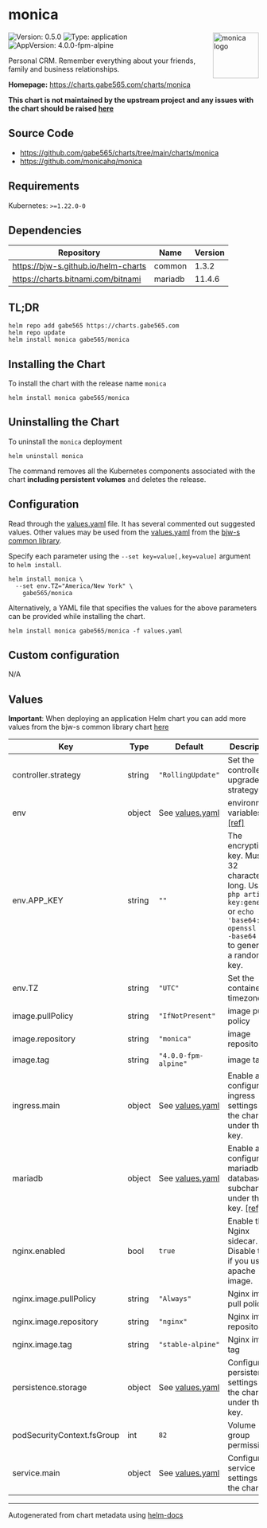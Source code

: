 # monica

<img src="https://raw.githubusercontent.com/monicahq/monica/main/public/img/monica.svg" align="right" width="92" alt="monica logo">

![Version: 0.5.0](https://img.shields.io/badge/Version-0.5.0-informational?style=flat)
![Type: application](https://img.shields.io/badge/Type-application-informational?style=flat)
![AppVersion: 4.0.0-fpm-alpine](https://img.shields.io/badge/AppVersion-4.0.0--fpm--alpine-informational?style=flat)

Personal CRM. Remember everything about your friends, family and business relationships.

**Homepage:** <https://charts.gabe565.com/charts/monica>

**This chart is not maintained by the upstream project and any issues with the chart should be raised [here](https://github.com/gabe565/charts/issues/new)**

## Source Code

* <https://github.com/gabe565/charts/tree/main/charts/monica>
* <https://github.com/monicahq/monica>

## Requirements

Kubernetes: `>=1.22.0-0`

## Dependencies

| Repository | Name | Version |
|------------|------|---------|
| <https://bjw-s.github.io/helm-charts> | common | 1.3.2 |
| <https://charts.bitnami.com/bitnami> | mariadb | 11.4.6 |

## TL;DR

```console
helm repo add gabe565 https://charts.gabe565.com
helm repo update
helm install monica gabe565/monica
```

## Installing the Chart

To install the chart with the release name `monica`

```console
helm install monica gabe565/monica
```

## Uninstalling the Chart

To uninstall the `monica` deployment

```console
helm uninstall monica
```

The command removes all the Kubernetes components associated with the chart **including persistent volumes** and deletes the release.

## Configuration

Read through the [values.yaml](./values.yaml) file. It has several commented out suggested values.
Other values may be used from the [values.yaml](https://github.com/bjw-s/helm-charts/tree/main/charts/library/common/values.yaml) from the [bjw-s common library](https://github.com/bjw-s/helm-charts/tree/main/charts/library/common).

Specify each parameter using the `--set key=value[,key=value]` argument to `helm install`.

```console
helm install monica \
  --set env.TZ="America/New York" \
    gabe565/monica
```

Alternatively, a YAML file that specifies the values for the above parameters can be provided while installing the chart.

```console
helm install monica gabe565/monica -f values.yaml
```

## Custom configuration

N/A

## Values

**Important**: When deploying an application Helm chart you can add more values from the bjw-s common library chart [here](https://github.com/bjw-s/helm-charts/tree/main/charts/library/common)

| Key | Type | Default | Description |
|-----|------|---------|-------------|
| controller.strategy | string | `"RollingUpdate"` | Set the controller upgrade strategy |
| env | object | See [values.yaml](./values.yaml) | environment variables. [[ref]](https://raw.githubusercontent.com/monicahq/monica/master/.env.example) |
| env.APP_KEY | string | `""` | The encryption key. Must be 32 characters long.    Use `php artisan key:generate` or `echo -n 'base64:'; openssl rand -base64 32` to generate a random key. |
| env.TZ | string | `"UTC"` | Set the container timezone |
| image.pullPolicy | string | `"IfNotPresent"` | image pull policy |
| image.repository | string | `"monica"` | image repository |
| image.tag | string | `"4.0.0-fpm-alpine"` | image tag |
| ingress.main | object | See [values.yaml](./values.yaml) | Enable and configure ingress settings for the chart under this key. |
| mariadb | object | See [values.yaml](./values.yaml) | Enable and configure mariadb database subchart under this key.    [[ref]](https://github.com/bitnami/charts/tree/master/bitnami/mariadb) |
| nginx.enabled | bool | `true` | Enable the Nginx sidecar.    Disable this if you use an apache image. |
| nginx.image.pullPolicy | string | `"Always"` | Nginx image pull policy |
| nginx.image.repository | string | `"nginx"` | Nginx image repository |
| nginx.image.tag | string | `"stable-alpine"` | Nginx image tag |
| persistence.storage | object | See [values.yaml](./values.yaml) | Configure persistence settings for the chart under this key. |
| podSecurityContext.fsGroup | int | `82` | Volume group permissions |
| service.main | object | See [values.yaml](./values.yaml) | Configures service settings for the chart. |

---
Autogenerated from chart metadata using [helm-docs](https://github.com/norwoodj/helm-docs)
